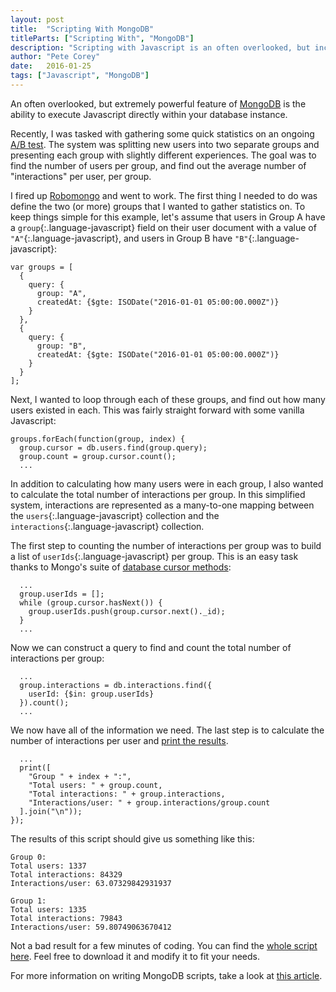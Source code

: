 ```yaml
---
layout: post
title:  "Scripting With MongoDB"
titleParts: ["Scripting With", "MongoDB"]
description: "Scripting with Javascript is an often overlooked, but incredibly powerful feature of MongoDB. Take advantage of it!"
author: "Pete Corey"
date:   2016-01-25
tags: ["Javascript", "MongoDB"]
---
```


An often overlooked, but extremely powerful feature of [MongoDB](https://www.mongodb.com/) is the ability to execute Javascript directly within your database instance.

Recently, I was tasked with gathering some quick statistics on an ongoing [A/B test](https://en.wikipedia.org/wiki/A/B_testing). The system was splitting new users into two separate groups and presenting each group with slightly different experiences. The goal was to find the number of users per group, and find out the average number of "interactions" per user, per group.

I fired up [Robomongo](http://robomongo.org/) and went to work. The first thing I needed to do was define the two (or more) groups that I wanted to gather statistics on. To keep things simple for this example, let's assume that users in Group A have a `group`{:.language-javascript} field on their user document with a value of `"A"`{:.language-javascript}, and users in Group B have `"B"`{:.language-javascript}:

<pre class="language-javascript"><code class="language-javascript">var groups = [
  {
    query: {
      group: "A", 
      createdAt: {$gte: ISODate("2016-01-01 05:00:00.000Z")}
    }
  },
  {
    query: {
      group: "B",
      createdAt: {$gte: ISODate("2016-01-01 05:00:00.000Z")}
    }
  }
];
</code></pre>

Next, I wanted to loop through each of these groups, and find out how many users existed in each. This was fairly straight forward with some vanilla Javascript:

<pre class="language-javascript"><code class="language-javascript">groups.forEach(function(group, index) {
  group.cursor = db.users.find(group.query);
  group.count = group.cursor.count();
  ...
</code></pre>

In addition to calculating how many users were in each group, I also wanted to calculate the total number of interactions per group. In this simplified system, interactions are represented as a many-to-one mapping between the `users`{:.language-javascript} collection and the `interactions`{:.language-javascript} collection.

The first step to counting the number of interactions per group was to build a list of `userIds`{:.language-javascript} per group. This is an easy task thanks to Mongo's suite of [database cursor methods](https://docs.mongodb.org/v3.0/reference/method/cursor.hasNext/):

<pre class="language-javascript"><code class="language-javascript">  ...
  group.userIds = [];
  while (group.cursor.hasNext()) {
    group.userIds.push(group.cursor.next()._id);
  }
  ...
</code></pre>

Now we can construct a query to find and count the total number of interactions per group:

<pre class="language-javascript"><code class="language-javascript">  ...
  group.interactions = db.interactions.find({
    userId: {$in: group.userIds}
  }).count();
  ...
</code></pre>

We now have all of the information we need. The last step is to calculate the number of interactions per user and [print the results](https://docs.mongodb.org/manual/tutorial/getting-started-with-the-mongo-shell/#print).

<pre class="language-javascript"><code class="language-javascript">  ...
  print([
    "Group " + index + ":",
    "Total users: " + group.count,
    "Total interactions: " + group.interactions,
    "Interactions/user: " + group.interactions/group.count
  ].join("\n"));
});
</code></pre>

The results of this script should give us something like this:

<pre class="language-markdown"><code class="language-markdown">Group 0:
Total users: 1337
Total interactions: 84329
Interactions/user: 63.07329842931937

Group 1:
Total users: 1335
Total interactions: 79843
Interactions/user: 59.80749063670412
</code></pre>

Not a bad result for a few minutes of coding. You can find the [whole script here](https://gist.github.com/pcorey/0843081b858dd43b6d81). Feel free to download it and modify it to fit your needs.

For more information on writing MongoDB scripts, take a look at [this article](https://docs.mongodb.org/manual/tutorial/write-scripts-for-the-mongo-shell/).


